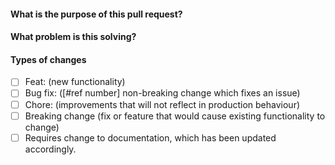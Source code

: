 #### What is the purpose of this pull request?

<!--- Describe your changes in detail. -->

#### What problem is this solving?

<!--- What is the motivation and context for this change? -->

#### Types of changes

- [ ] Feat: (new functionality)
- [ ] Bug fix: ([#ref number] non-breaking change which fixes an issue)
- [ ] Chore: (improvements that will not reflect in production behaviour)
- [ ] Breaking change (fix or feature that would cause existing functionality to change)
- [ ] Requires change to documentation, which has been updated accordingly.